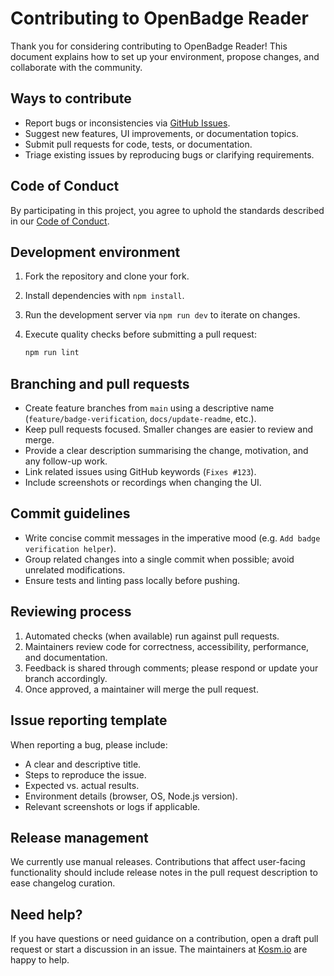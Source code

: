 # Contributing to OpenBadge Reader

Thank you for considering contributing to OpenBadge Reader! This document explains how to set up your environment, propose
changes, and collaborate with the community.

## Ways to contribute

- Report bugs or inconsistencies via [GitHub Issues](https://github.com/Kosmio/open-badge-reader-4de656ac/issues).
- Suggest new features, UI improvements, or documentation topics.
- Submit pull requests for code, tests, or documentation.
- Triage existing issues by reproducing bugs or clarifying requirements.

## Code of Conduct

By participating in this project, you agree to uphold the standards described in our [Code of Conduct](CODE_OF_CONDUCT.md).

## Development environment

1. Fork the repository and clone your fork.
2. Install dependencies with `npm install`.
3. Run the development server via `npm run dev` to iterate on changes.
4. Execute quality checks before submitting a pull request:

   ```bash
   npm run lint
   ```

## Branching and pull requests

- Create feature branches from `main` using a descriptive name (`feature/badge-verification`, `docs/update-readme`, etc.).
- Keep pull requests focused. Smaller changes are easier to review and merge.
- Provide a clear description summarising the change, motivation, and any follow-up work.
- Link related issues using GitHub keywords (`Fixes #123`).
- Include screenshots or recordings when changing the UI.

## Commit guidelines

- Write concise commit messages in the imperative mood (e.g. `Add badge verification helper`).
- Group related changes into a single commit when possible; avoid unrelated modifications.
- Ensure tests and linting pass locally before pushing.

## Reviewing process

1. Automated checks (when available) run against pull requests.
2. Maintainers review code for correctness, accessibility, performance, and documentation.
3. Feedback is shared through comments; please respond or update your branch accordingly.
4. Once approved, a maintainer will merge the pull request.

## Issue reporting template

When reporting a bug, please include:

- A clear and descriptive title.
- Steps to reproduce the issue.
- Expected vs. actual results.
- Environment details (browser, OS, Node.js version).
- Relevant screenshots or logs if applicable.

## Release management

We currently use manual releases. Contributions that affect user-facing functionality should include release notes in the pull
request description to ease changelog curation.

## Need help?

If you have questions or need guidance on a contribution, open a draft pull request or start a discussion in an issue. The
maintainers at [Kosm.io](https://kosm.io/) are happy to help.
